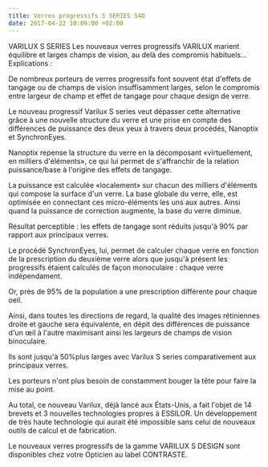 ```yaml
---
title: Verres progressifs S SERIES S4D
date: 2017-04-22 10:09:00 +02:00
---
```


VARILUX S SERIES
Les nouveaux verres progressifs VARILUX marient équilibre et larges champs de vision, au delà des compromis habituels... Explications :

De nombreux porteurs de verres progressifs font souvent état d'effets de tangage ou de champs de vision insuffisamment larges, selon le compromis entre largeur de champ et effet de tangage pour chaque design de verre.

 

Le nouveau progressif Varilux S series veut dépasser cette alternative grâce à une nouvelle structure du verre et une prise en compte des différences de puissance des deux yeux à travers deux procédés, Nanoptix et SynchronEyes.


Nanoptix repense la structure du verre en la décomposant «virtuellement, en milliers d'éléments», ce qui lui permet de s'affranchir de la relation puissance/base à l'origine des effets de tangage.

La puissance est calculée «localement» sur chacun des milliers d'éléments qui compose la surface d'un verre. La base globale du verre, elle, est optimisée en connectant ces micro-éléments les uns aux autres. Ainsi quand la puissance de correction augmente, la base du verre diminue.

Résultat perceptible : les effets de tangage sont réduits jusqu'à 90% par rapport aux principaux verres.

 

Le procédé SynchronEyes, lui, permet de calculer chaque verre en fonction de la prescription du deuxième verre alors que jusqu'à présent les progressifs étaient calculés de façon monoculaire : chaque verre indépendament.

Or, près de 95% de la population a une prescription différente pour chaque oeil.

Ainsi, dans toutes les directions de regard, la qualité des images rétiniennes droite et gauche sera équivalente, en dépit des différences de puissance d'un œil à l'autre maximisant ainsi les largeurs de champs de vision binoculaire.

Ils sont jusqu'à 50%plus larges avec Varilux S series comparativement aux principaux verres.

Les porteurs n'ont plus besoin de constamment bouger la tête pour faire la mise au point.


Au total, ce nouveau Varilux, déjà lancé aux États-Unis, a fait l'objet de 14 brevets et 3 nouvelles technologies propres à ESSILOR. Un développement de très haute technologie qui aurait été impossible sans celui de nouveaux outils de calcul et de fabrication.

 

Le nouveaux verres progressifs de la gamme VARILUX S DESIGN sont disponibles chez votre Opticien au label CONTRASTE.